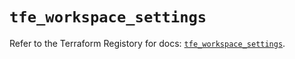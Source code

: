 # `tfe_workspace_settings`

Refer to the Terraform Registory for docs: [`tfe_workspace_settings`](https://registry.terraform.io/providers/hashicorp/tfe/0.51.0/docs/resources/workspace_settings).
